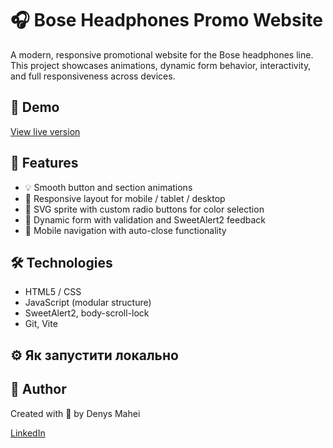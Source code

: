 # 🎧 Bose Headphones Promo Website

A modern, responsive promotional website for the Bose headphones line. This project showcases animations, dynamic form
behavior, interactivity, and full responsiveness across devices.

## 🔗 Demo

[View live version](https://bose-promo.netlify.app/)

## 🚀 Features

- 💡 Smooth button and section animations
- 🎯 Responsive layout for mobile / tablet / desktop
- 🎨 SVG sprite with custom radio buttons for color selection
- 📩 Dynamic form with validation and SweetAlert2 feedback
- 🍔 Mobile navigation with auto-close functionality

## 🛠️ Technologies

- HTML5 / CSS
- JavaScript (modular structure)
- SweetAlert2, body-scroll-lock
- Git, Vite

## ⚙️ Як запустити локально

## 👤 Author

Created with 💫️ by Denys Mahei

[LinkedIn](https://www.linkedin.com/in/denys-mahei-dev/)